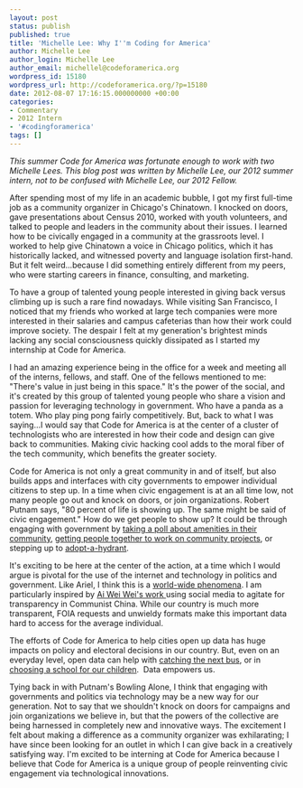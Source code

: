 ```yaml
---
layout: post
status: publish
published: true
title: 'Michelle Lee: Why I''m Coding for America'
author: Michelle Lee
author_login: Michelle Lee
author_email: michellel@codeforamerica.org
wordpress_id: 15180
wordpress_url: http://codeforamerica.org/?p=15180
date: 2012-08-07 17:16:15.000000000 +00:00
categories:
- Commentary
- 2012 Intern
- '#codingforamerica'
tags: []
---
```

<em>This summer Code for America was fortunate enough to work with two Michelle Lees. This blog post was written by Michelle Lee, our 2012 summer intern, not to be confused with Michelle Lee, our 2012 Fellow.</em>

After spending most of my life in an academic bubble, I got my first full-time job as a community organizer in Chicago's Chinatown. I knocked on doors, gave presentations about Census 2010, worked with youth volunteers, and talked to people and leaders in the community about their issues. I learned how to be civically engaged in a community at the grassroots level. I worked to help give Chinatown a voice in Chicago politics, which it has historically lacked, and witnessed poverty and language isolation first-hand. But it felt weird...because I did something entirely different from my peers, who were starting careers in finance, consulting, and marketing.

To have a group of talented young people interested in giving back versus climbing up is such a rare find nowadays. While visiting San Francisco, I noticed that my friends who worked at large tech companies were more interested in their salaries and campus cafeterias than how their work could improve society. The despair I felt at my generation's brightest minds lacking any social consciousness quickly dissipated as I started my internship at Code for America.

I had an amazing experience being in the office for a week and meeting all of the interns, fellows, and staff. One of the fellows mentioned to me: "There's value in just being in this space." It's the power of the social, and it's created by this group of talented young people who share a vision and passion for leveraging technology in government. Who have a panda as a totem. Who play ping pong fairly competitively. But, back to what I was saying...I would say that Code for America is at the center of a cluster of technologists who are interested in how their code and design can give back to communities. Making civic hacking cool adds to the moral fiber of the tech community, which benefits the greater society.

Code for America is not only a great community in and of itself, but also builds apps and interfaces with city governments to empower individual citizens to step up. In a time when civic engagement is at an all time low, not many people go out and knock on doors, or join organizations. Robert Putnam says, "80 percent of life is showing up. The same might be said of civic engagement." How do we get people to show up? It could be through engaging with government by <a href="//www.textizen.com/welcome">taking a poll about amenities in their community</a>, <a href="http://codeforamerica.org/?cfa_project=change-by-us">getting people together to work on community projects</a>, or stepping up to <a href="http://codeforamerica.org/?cfa_project=adopt-a-hydrant">adopt-a-hydrant</a>.

It's exciting to be here at the center of the action, at a time which I would argue is pivotal for the use of the internet and technology in politics and government. Like Ariel, I think this is a <a href="http://www.data.gov/opendatasites">world-wide phenomena</a>. I am particularly inspired by <a href="http://aiweiweineversorry.com/">Ai Wei Wei's work </a>using social media to agitate for transparency in Communist China. While our country is much more transparent, FOIA requests and unwieldy formats make this important data hard to access for the average individual.

The efforts of Code for America to help cities open up data has huge impacts on policy and electoral decisions in our country. But, even on an everyday level, open data can help with <a href="http://www.citygoround.org/">catching the next bus</a>, or in <a href="http://codeforamerica.org/?cfa_project=school-selection">choosing a school for our children</a>.  Data empowers us.

Tying back in with Putnam's Bowling Alone, I think that engaging with governments and politics via technology may be a new way for our generation. Not to say that we shouldn't knock on doors for campaigns and join organizations we believe in, but that the powers of the collective are being harnessed in completely new and innovative ways. The excitement I felt about making a difference as a community organizer was exhilarating; I have since been looking for an outlet in which I can give back in a creatively satisfying way. I'm excited to be interning at Code for America because I believe that Code for America is a unique group of people reinventing civic engagement via technological innovations.
